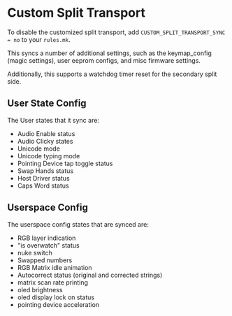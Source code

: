 # Custom Split Transport

To disable the customized split transport, add `CUSTOM_SPLIT_TRANSPORT_SYNC = no` to your `rules.mk`.

This syncs a number of additional settings, such as the keymap_config (magic settings), user eeprom configs, and misc firmware settings.

Additionally, this supports a watchdog timer reset for the secondary split side.

## User State Config

The User states that it sync are:

* Audio Enable status
* Audio Clicky states
* Unicode mode
* Unicode typing mode
* Pointing Device tap toggle status
* Swap Hands status
* Host Driver status
* Caps Word status

## Userspace Config

The userspace config states that are synced are:

* RGB layer indication
* "is overwatch" status
* nuke switch
* Swapped numbers
* RGB Matrix idle animation
* Autocorrect status (original and corrected strings)
* matrix scan rate printing
* oled brightness
* oled display lock on status
* pointing device acceleration
